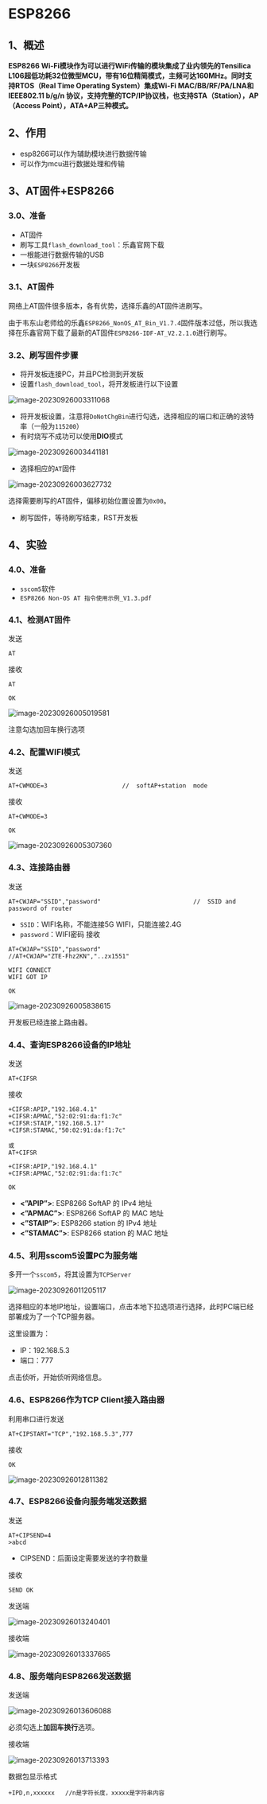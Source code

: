 # ESP8266

## 1、概述

**ESP8266 Wi-Fi模块作为可以进行WiFi传输的模块集成了业内领先的Tensilica L106超低功耗32位微型MCU，带有16位精简模式，主频可达160MHz。同时支持RTOS（Real Time Operating System）集成Wi-Fi MAC/BB/RF/PA/LNA和 IEEE802.11 b/g/n 协议，支持完整的TCP/IP协议栈，也支持STA（Station），AP（Access Point），ATA+AP三种模式。**

## 2、作用

- esp8266可以作为辅助模块进行数据传输
- 可以作为mcu进行数据处理和传输

## 3、AT固件+ESP8266

### 3.0、准备

- AT固件
- 刷写工具`flash_download_tool`：乐鑫官网下载
- 一根能进行数据传输的USB
- 一块`ESP8266`开发板

### 3.1、AT固件

网络上AT固件很多版本，各有优势，选择乐鑫的AT固件进刷写。

由于韦东山老师给的乐鑫`ESP8266_NonOS_AT_Bin_V1.7.4`固件版本过低，所以我选择在乐鑫官网下载了最新的AT固件`ESP8266-IDF-AT_V2.2.1.0`进行刷写。

### 3.2、刷写固件步骤
- 将开发板连接PC，并且PC检测到开发板
- 设置`flash_download_tool`，将开发板进行以下设置

![image-20230926003311068](../images/image-20230926003311068.png)

- 将开发板设置，注意将`DoNotChgBin`进行勾选，选择相应的端口和正确的波特率（一般为`115200`）
- 有时烧写不成功可以使用**DIO**模式

![image-20230926003441181](../images/image-20230926003441181.png)

- 选择相应的`AT`固件

![image-20230926003627732](../images/image-20230926003627732.png)

选择需要刷写的AT固件，偏移初始位置设置为`0x00`。

- 刷写固件，等待刷写结束，RST开发板

## 4、实验

### 4.0、准备

- `sscom5`软件
- `ESP8266 Non-OS AT 指令使用示例_V1.3.pdf`

### 4.1、检测AT固件

发送

```shell
AT
```

接收

```shell
AT

OK
```

![image-20230926005019581](../images/image-20230926005019581.png)

注意勾选加回车换行选项

### 4.2、配置WIFI模式

发送

```shell
AT+CWMODE=3						//	softAP+station	mode
```

接收

```shell
AT+CWMODE=3	

OK
```

![image-20230926005307360](../images/image-20230926005307360.png)

### 4.3、连接路由器

发送

```shell
AT+CWJAP="SSID","password"							//	SSID and password of router
```

- `SSID`：WIFI名称，不能连接5G WIFI，只能连接2.4G
- `password`：WIFI密码
接收

```shell
AT+CWJAP="SSID","password"
//AT+CWJAP="ZTE-Fhz2KN","..zx1551"

WIFI CONNECT
WIFI GOT IP

OK
```

![image-20230926005838615](../images/image-20230926005838615.png)

开发板已经连接上路由器。

### 4.4、查询ESP8266设备的IP地址

发送

```shell
AT+CIFSR
```

接收

```shell
+CIFSR:APIP,"192.168.4.1"
+CIFSR:APMAC,"52:02:91:da:f1:7c"
+CIFSR:STAIP,"192.168.5.17"
+CIFSR:STAMAC,"50:02:91:da:f1:7c"

或
AT+CIFSR

+CIFSR:APIP,"192.168.4.1"
+CIFSR:APMAC,"52:02:91:da:f1:7c"

OK
```

- **<”APIP”>**: ESP8266 SoftAP 的 IPv4 地址
- **<”APMAC”>**: ESP8266 SoftAP 的 MAC 地址
- **<”STAIP”>**: ESP8266 station 的 IPv4 地址
- **<”STAMAC”>**: ESP8266 station 的 MAC 地址

### 4.5、利用sscom5设置PC为服务端

多开一个`sscom5`，将其设置为`TCPServer`

![image-20230926011205117](../images/image-20230926011205117.png)

选择相应的本地IP地址，设置端口，点击本地下拉选项进行选择，此时PC端已经部署成为了一个TCP服务器。

这里设置为：

- IP：192.168.5.3
- 端口：777

点击侦听，开始侦听网络信息。

### 4.6、ESP8266作为TCP Client接入路由器

利用串口进行发送

```shell
AT+CIPSTART="TCP","192.168.5.3",777	
```

接收

```shell
OK
```

![image-20230926012811382](../images/image-20230926012811382.png)

### 4.7、ESP8266设备向服务端发送数据

发送

```shell
AT+CIPSEND=4	
>abcd
```

- CIPSEND：后面设定需要发送的字符数量

接收

```shell
SEND OK
```

发送端

![image-20230926013240401](../images/image-20230926013240401.png)

接收端

![image-20230926013337665](../images/image-20230926013337665.png)

### 4.8、服务端向ESP8266发送数据

发送端

![image-20230926013606088](../images/image-20230926013606088.png)

必须勾选上**加回车换行**选项。

接收端

![image-20230926013713393](../images/image-20230926013713393.png)

数据包显示格式

```shell
+IPD,n,xxxxxx	//n是字符长度，xxxxx是字符串内容
```

